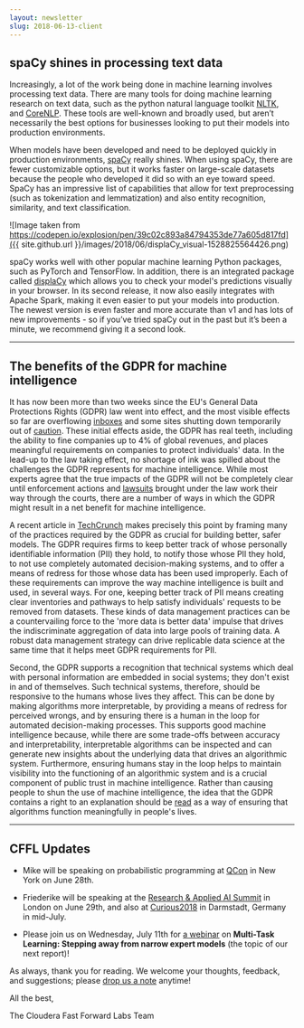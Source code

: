 ```yaml
---
layout: newsletter
slug: 2018-06-13-client
---
```


## spaCy shines in processing text data

Increasingly, a lot of the work being done in machine learning involves processing text data.  There are many tools for doing machine learning research on text data, such as the python natural language toolkit [NLTK](https://www.nltk.org/), and [CoreNLP](https://stanfordnlp.github.io/CoreNLP/index.html).  These tools are well-known and broadly used, but aren’t necessarily the best options for businesses looking to put their models into production environments.  

When models have been developed and need to be deployed quickly in production environments, [spaCy](https://spacy.io/) really shines.  When using spaCy, there are fewer customizable options, but it works faster on large-scale datasets because the people who developed it did so with an eye toward speed.  SpaCy has an impressive list of capabilities that allow for text preprocessing (such as tokenization and lemmatization) and also entity recognition, similarity, and text classification.  

![Image taken from https://codepen.io/explosion/pen/39c02c893a84794353de77a605d817fd]({{ site.github.url }}/images/2018/06/displaCy_visual-1528825564426.png)

spaCy works well with other popular machine learning Python packages, such as PyTorch and TensorFlow.  In addition, there is an integrated package called [displaCy](https://explosion.ai/demos/displacy) which allows you to check your model's predictions visually in your browser.  In its second release, it now also easily integrates with Apache Spark, making it even easier to put your models into production.  The newest version is even faster and more accurate than v1 and has lots of new improvements - so if you’ve tried spaCy out in the past but it’s been a minute, we recommend giving it a second look.  

---
## The benefits of the GDPR for machine intelligence

It has now been more than two weeks since the EU's General Data Protections Rights (GDPR) law went into effect, and the most visible effects so far are overflowing [inboxes](https://www.wired.co.uk/article/pecr-gdpr-emails) and some sites shutting down temporarily out of [caution](https://www.theverge.com/2018/5/23/17387146/instapaper-gdpr-europe-access-shut-down-privacy-changes). These initial effects aside, the GDPR has real teeth, including the ability to fine companies up to 4% of global revenues, and places meaningful requirements on companies to protect individuals' data. In the lead-up to the law taking effect, no shortage of ink was spilled about the challenges the GDPR represents for machine intelligence. While most experts agree that the true impacts of the GDPR will not be completely clear until enforcement actions and [lawsuits](https://www.irishtimes.com/business/technology/max-schrems-files-first-cases-under-gdpr-against-facebook-and-google-1.3508177) brought under the law work their way through the courts, there are a number of ways in which the GDPR might result in a net benefit for machine intelligence.

A recent article in [TechCrunch](https://techcrunch.com/2018/06/07/gdpr-panic-may-spur-data-and-ai-innovation/) makes precisely this point by framing many of the practices required by the GDPR as crucial for building better, safer models. The GDPR requires firms to keep better track of whose personally identifiable information (PII) they hold, to notify those whose PII they hold, to not use completely automated decision-making systems, and to offer a means of redress for those whose data has been used improperly. Each of these requirements can improve the way machine intelligence is built and used, in several ways. For one, keeping better track of PII means creating clear inventories and pathways to help satisfy individuals' requests to be removed from datasets. These kinds of data management practices can be a countervailing force to the 'more data is better data' impulse that drives the indiscriminate aggregation of data into large pools of training data. A robust data management strategy can drive replicable data science at the same time that it helps meet GDPR requirements for PII. 

Second, the GDPR supports a recognition that technical systems which deal with personal information are embedded in social systems; they don't exist in and of themselves. Such technical systems, therefore, should be responsive to the humans whose lives they affect. This can be done by making algorithms more interpretable, by providing a means of redress for perceived wrongs, and by ensuring there is a human in the loop for automated decision-making processes. This supports good machine intelligence because, while there are some trade-offs between accuracy and interpretability, interpretable algorithms can be inspected and can generate new insights about the underlying data that drives an algorithmic system. Furthermore, ensuring humans stay in the loop helps to maintain visibility into the functioning of an algorithmic system and is a crucial component of public trust in machine intelligence. Rather than causing people to shun the use of machine intelligence, the idea that the GDPR contains a right to an explanation should be [read](http://proceedings.mlr.press/v81/selbst18a.html) as a way of ensuring that algorithms function meaningfully in people's lives.

---

## CFFL Updates

* Mike will be speaking on probabilistic programming at [QCon](https://qconnewyork.com/ny2018/presentation/modern-cs-presentation-1) in New York on June 28th.

* Friederike will be speaking at the [Research & Applied AI Summit](https://raais.co/) in London on June 29th, and also at [Curious2018](https://curious2018.com/) in Darmstadt, Germany in mid-July.

* Please join us on Wednesday, July 11th for [a webinar](https://info.cloudera.com/LP=2027?elq_id=CCLOU000007199414) on **Multi-Task Learning: Stepping away from narrow expert models** (the topic of our next report)!

As always, thank you for reading. We welcome your thoughts, feedback, and suggestions; please [drop us a note](mailto:cffl@cloudera.com) anytime!

All the best,

The Cloudera Fast Forward Labs Team
